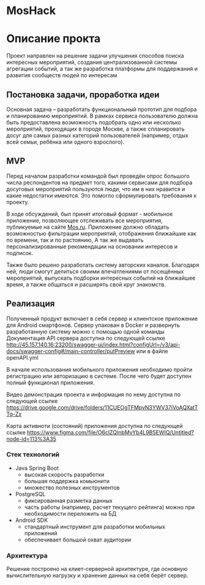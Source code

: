 # MosHack
# Описание прокта
Проект направлен на решение задачи улучшения способов поиска интересных мероприятий, создания централизованной системы агрегации событий, а так же разработка платформы для поддержания и развития сообществ людей по интересам

## Постановка задачи, проработка идеи
Основная задача – разработать функциональный прототип для подбора и планированию мероприятий. В рамках сервиса пользователю должна быть предоставлена возможность подобрать одно или несколько мероприятий, проходящих в городе Москве, а также спланировать досуг для самых разных категорий пользователей (например, отдых всей семьи, ребёнка или одного взрослого).

## MVP
Перед началом разработки командой был проведён опрос большого числа респондентов на предмет того, какими сервисами для подбора досуговых мероприятий пользуются люди, что им в них нравится и какие недостатки имеются. Это помогло сформулировать требования к проекту.

В ходе обсуждений, был принят итоговый формат - мобильное приложение, позволяющее отслеживать все мероприятия, публикуемые на сайте [Mos.ru](https://www.mos.ru/afisha/). Приложение должно обладать возможностью фильтрации мероприятий, отображения ближайшие как по времени, так и по растоянию, А так же выдавать персонализированные рекомендации на основании интересов и подписок.

Также было решено разработать систему авторских каналов. Благодаря ней, люди смогут делиться своими впечатлениями от посещённых мероприятий, выпускать подборки интересных событий на ближайшее время, а также общаться и расширять свой круг знакомств.
## Реализация
Полученный продукт включает в себя сервер и клиентское приложение для Android смартфонов. Сервер упакован в Docker и развернуть разработанную систему можно с помощью одной команды
Документация API сервера доступна по следующей ссылке http://45.157.140.16:23200/swagger-ui/index.html?configUrl=/v3/api-docs/swagger-config#/main-controller/putPreview или в файле openAPI.yml

В начале использования мобильного приложения необходимо пройти регистрацию или авторизацию в системе. После чего будет доступен полный функционал приложения.

Видео демонстрация проекта и информация по нему доступна по следующей ссылке https://drive.google.com/drive/folders/11CUEOgTFMpvN3YWV37iVoAQXatTTq-Zx 

Карта активноти (состояний) приложения доступна по следующей ссылке https://www.figma.com/file/O6clZQInbMvYb4L9B5EWIQ/Untitled?node-id=113%3A35

### Стек технологий
- Java Spring Boot
    + высокая скорость разработки
    + большая поддержка комьюнити
    + множество полезных инструментов
- PostgreSQL
    + фиксированная разметка данных
    + часть работы (например, расчет текущего рейтинга) можно при необходимости переложить на БД
- Android SDK
    + стандартный инструмент для разработки мобильных приложений
    + обеспечивает большой охват аудитории

### Архитектура
Решение построено на клиет-серверной архитектуре, где основную вычислительную нагрузку и хранение данных на себя берёт сервер. 
